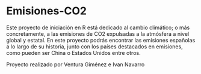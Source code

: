 # Emisiones-CO2

Este proyecto de iniciación en R está dedicado al cambio climático; o más concretamente, a las emisiones de CO2 expulsadas a la atmósfera
a nivel global y estatal. En este proyecto podrás encontrar las emisiones españolas a lo largo de su historia, junto con los países destacados en 
 emisiones, como pueden ser China o Estados Unidos entre otros.
 
 Proyecto realizado por Ventura Giménez e Ivan Navarro
